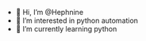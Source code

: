- 👋 Hi, I’m @Hephnine
- 👀 I’m interested in python automation
- 🌱 I’m currently learning python

<!---
Hephnine/Hephnine is a ✨ special ✨ repository because its `README.md` (this file) appears on your GitHub profile.
You can click the Preview link to take a look at your changes.
--->
